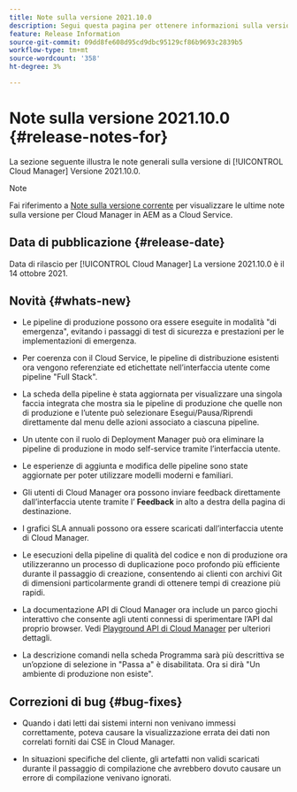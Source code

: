 ```yaml
---
title: Note sulla versione 2021.10.0
description: Segui questa pagina per ottenere informazioni sulla versione 2021.10.0 di Cloud Manager
feature: Release Information
source-git-commit: 09dd8fe608d95cd9dbc95129cf86b9693c2839b5
workflow-type: tm+mt
source-wordcount: '358'
ht-degree: 3%

---
```


# Note sulla versione 2021.10.0 {#release-notes-for}

La sezione seguente illustra le note generali sulla versione di [!UICONTROL Cloud Manager] Versione 2021.10.0.

>[!NOTE]
>Fai riferimento a [Note sulla versione corrente](https://experienceleague.adobe.com/docs/experience-manager-cloud-service/onboarding/getting-access/release-notes-cloud-manager/release-notes-cm-current.html?lang=en#getting-access) per visualizzare le ultime note sulla versione per Cloud Manager in AEM as a Cloud Service.

## Data di pubblicazione {#release-date}

Data di rilascio per [!UICONTROL Cloud Manager] La versione 2021.10.0 è il 14 ottobre 2021.

## Novità {#whats-new}

* Le pipeline di produzione possono ora essere eseguite in modalità &quot;di emergenza&quot;, evitando i passaggi di test di sicurezza e prestazioni per le implementazioni di emergenza.

* Per coerenza con il Cloud Service, le pipeline di distribuzione esistenti ora vengono referenziate ed etichettate nell’interfaccia utente come pipeline &quot;Full Stack&quot;.

* La scheda della pipeline è stata aggiornata per visualizzare una singola faccia integrata che mostra sia le pipeline di produzione che quelle non di produzione e l’utente può selezionare Esegui/Pausa/Riprendi direttamente dal menu delle azioni associato a ciascuna pipeline.

* Un utente con il ruolo di Deployment Manager può ora eliminare la pipeline di produzione in modo self-service tramite l’interfaccia utente.

* Le esperienze di aggiunta e modifica delle pipeline sono state aggiornate per poter utilizzare modelli moderni e familiari.

* Gli utenti di Cloud Manager ora possono inviare feedback direttamente dall’interfaccia utente tramite l’ **Feedback** in alto a destra della pagina di destinazione.

* I grafici SLA annuali possono ora essere scaricati dall’interfaccia utente di Cloud Manager.

* Le esecuzioni della pipeline di qualità del codice e non di produzione ora utilizzeranno un processo di duplicazione poco profondo più efficiente durante il passaggio di creazione, consentendo ai clienti con archivi Git di dimensioni particolarmente grandi di ottenere tempi di creazione più rapidi.

* La documentazione API di Cloud Manager ora include un parco giochi interattivo che consente agli utenti connessi di sperimentare l’API dal proprio browser. Vedi [Playground API di Cloud Manager](https://www.adobe.io/experience-cloud/cloud-manager/reference/playground/) per ulteriori dettagli.

* La descrizione comandi nella scheda Programma sarà più descrittiva se un’opzione di selezione in &quot;Passa a&quot; è disabilitata. Ora si dirà &quot;Un ambiente di produzione non esiste&quot;.


## Correzioni di bug {#bug-fixes}

* Quando i dati letti dai sistemi interni non venivano immessi correttamente, poteva causare la visualizzazione errata dei dati non correlati forniti dai CSE in Cloud Manager.

* In situazioni specifiche del cliente, gli artefatti non validi scaricati durante il passaggio di compilazione che avrebbero dovuto causare un errore di compilazione venivano ignorati.
